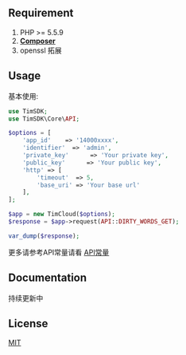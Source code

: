 ## Requirement

1. PHP >= 5.5.9
2. **[Composer](https://getcomposer.org/)**
3. openssl 拓展

## Usage
基本使用:

```php
use TimSDK;
use TimSDK\Core\API;

$options = [
    'app_id'    => '14000xxxx',
    'identifier'  => 'admin',
    'private_key'      => 'Your private key',
    'public_key'      => 'Your public key',
    'http' => [
        'timeout'  => 5,
        'base_uri' => 'Your base url'
    ],
];

$app = new TimCloud($options);
$response = $app->request(API::DIRTY_WORDS_GET);

var_dump($response);
```

更多请参考API常量请看 [API常量](https://github.com/JimChenWYU/TimSDK/blob/master/src/Core/API.php)

## Documentation

持续更新中

## License

[MIT](https://opensource.org/licenses/MIT/)